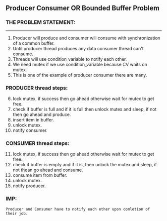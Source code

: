 ## Producer Consumer OR Bounded Buffer Problem

### THE PROBLEM STATEMENT:

---

1. Producer will produce and consumer will consume with synchronization of a common buffer.
2. Until producer thread produces any data consumer thread can't consume.
3. Threads will use condition_variable to notify each other.
4. We need mutex if we use condition_variable because CV waits on mutex.
5. This is one of the example of producer consumer there are many.

### PRODUCER thread steps:

6. lock mutex, if success then go ahead otherwise wait for mutex to get free.
7. check if buffer is full and if it is full then unlock mutex and sleep, if not then go ahead and produce.
8. insert item in buffer.
9. unlock mutex.
10. notify consumer.

### CONSUMER thread steps:

11. lock mutex, if success then go ahead otherwise wait for mutex to get free.
12. check if buffer is empty and if it is, then unlock the mutex and sleep, if not thean go ahead and consume.
13. consume item from buffer.
14. unlock mutex.
15. notify producer.

### IMP:

    Producer and Consumer have to notify each other upon comletion of their job.
